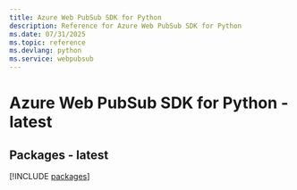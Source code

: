 ```yaml
---
title: Azure Web PubSub SDK for Python
description: Reference for Azure Web PubSub SDK for Python
ms.date: 07/31/2025
ms.topic: reference
ms.devlang: python
ms.service: webpubsub
---
```

# Azure Web PubSub SDK for Python - latest
## Packages - latest
[!INCLUDE [packages](web-pubsub-index.md)]